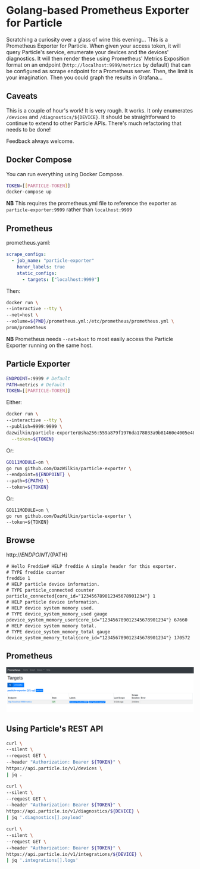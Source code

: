 # Golang-based Prometheus Exporter for Particle

Scratching a curiosity over a glass of wine this evening... This is a Prometheus Exporter for Particle. When given your access token, it will query Particle's service, enumerate your devices and the devices' diagnostics. It will then render these using Prometheus' Metrics Exposition format on an endpoint (`http://localhost:9999/metrics` by default) that can be configured as scrape endpoint for a Prometheus server. Then, the limit is your imagination. Then you could graph the results in Grafana...

## Caveats

This is a couple of hour's work! It is very rough. It works. It only enumerates `/devices` and `/diagnostics/${DEVICE}`. It should be straightforward to continue to extend to other Particle APIs. There's much refactoring that needs to be done!

Feedback always welcome.

## Docker Compose

You can run everything using Docker Compose.
```bash
TOKEN=[[PARTICLE-TOKEN]]
docker-compose up
```

**NB** This requires the prometheus.yml file to reference the exporter as `particle-exporter:9999` rather than `localhost:9999`

## Prometheus

prometheus.yaml:
```YAML
scrape_configs:
  - job_name: "particle-exporter"
    honor_labels: true
    static_configs:
      - targets: ["localhost:9999"]
```
Then:
```bash
docker run \
--interactive --tty \
--net=host \
--volume=${PWD}/prometheus.yml:/etc/prometheus/prometheus.yml \
prom/prometheus
```
**NB** Prometheus needs `--net=host` to most easily access the Particle Exporter running on the same host.

## Particle Exporter

```bash
ENDPOINT=:9999 # Default
PATH=metrics # Default
TOKEN=[[PARTICLE-TOKEN]]
```

Either:
```bash
docker run \
--interactive --tty \
--publish=9999:9999 \
dazwilkin/particle-exporter@sha256:559a879f1976da178033a9b81460e4005e487b5a9f2e372259755ad5ffd26e23 \
  --token=${TOKEN}
```
Or:
```bash
GO111MODULE=on \
go run github.com/DazWilkin/particle-exporter \
--endpoint=${ENDPOINT} \
--path=${PATH} \
--token=${TOKEN}
```
Or:
```
GO111MODULE=on \
go run github.com/DazWilkin/particle-exporter \
--token=${TOKEN}
```

## Browse

http://${ENDPOINT}/${PATH}

```
# Hello Freddie# HELP freddie A simple header for this exporter.
# TYPE freddie counter
freddie 1
# HELP particle device information.
# TYPE particle_connected counter
particle_connected{core_id="123456789012345678901234"} 1
# HELP particle device information.
# HELP device system memory used.
# TYPE device_system_memory_used gauge
pdevice_system_memory_user{core_id="123456789012345678901234"} 67660
# HELP device system memory total.
# TYPE device_system_memory_total gauge
device_system_memory_total{core_id="123456789012345678901234"} 170572
```
## Prometheus

![](prometheus.targets.png) 


## Using Particle's REST API

```bash
curl \
--silent \
--request GET \
--header "Authorization: Bearer ${TOKEN}" \
https://api.particle.io/v1/devices \
| jq .
```

```bash
curl \
--silent \
--request GET \
--header "Authorization: Bearer ${TOKEN}" \
https://api.particle.io/v1/diagnostics/${DEVICE} \
| jq '.diagnostics[].payload'
```

```bash
curl \
--silent \
--request GET \
--header "Authorization: Bearer ${TOKEN}" \
https://api.particle.io/v1/integrations/${DEVICE} \
| jq '.integrations[].logs'
```
